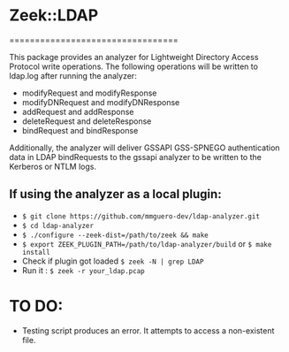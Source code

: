 # Zeek::LDAP
=================================

This package provides an analyzer for Lightweight Directory Access Protocol write operations.  The following operations will be written to ldap.log after running the analyzer:

* modifyRequest and modifyResponse
* modifyDNRequest and modifyDNResponse
* addRequest and addResponse
* deleteRequest and deleteResponse
* bindRequest and bindResponse

Additionally, the analyzer will deliver GSSAPI GSS-SPNEGO authentication data in LDAP bindRequests to the gssapi analyzer to be written to the Kerberos or NTLM logs.

## If using the analyzer as a local plugin:

* `$ git clone https://github.com/mmguero-dev/ldap-analyzer.git`
* `$ cd ldap-analyzer`
* `$ ./configure --zeek-dist=/path/to/zeek && make`
* `$ export ZEEK_PLUGIN_PATH=/path/to/ldap-analyzer/build` or `$ make install`
* Check if plugin got loaded `$ zeek -N | grep LDAP` 
* Run it : `$ zeek -r your_ldap.pcap`


# TO DO:
* Testing script produces an error.  It attempts to access a non-existent file.
